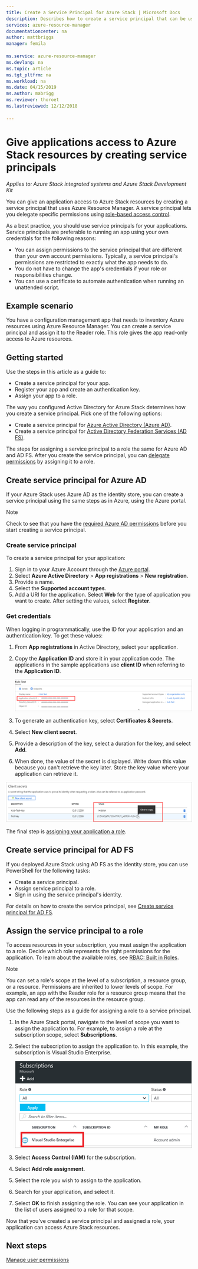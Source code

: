 ```yaml
---
title: Create a Service Principal for Azure Stack | Microsoft Docs
description: Describes how to create a service principal that can be used with the role-based access control in Azure Resource Manager to manage access to resources.
services: azure-resource-manager
documentationcenter: na
author: mattbriggs
manager: femila

ms.service: azure-resource-manager
ms.devlang: na
ms.topic: article
ms.tgt_pltfrm: na
ms.workload: na
ms.date: 04/15/2019
ms.author: mabrigg
ms.reviewer: thoroet
ms.lastreviewed: 12/12/2018

---
```

# Give applications access to Azure Stack resources by creating service principals

*Applies to: Azure Stack integrated systems and Azure Stack Development Kit*

You can give an application access to Azure Stack resources by creating a service principal that uses Azure Resource Manager. A service principal lets you delegate specific permissions using [role-based access control](azure-stack-manage-permissions.md).

As a best practice, you should use service principals for your applications. Service principals are preferable to running an app using your own credentials for the following reasons:

* You can assign permissions to the service principal that are different than your own account permissions. Typically, a service principal's permissions are restricted to exactly what the app needs to do.
* You do not have to change the app's credentials if your role or responsibilities change.
* You can use a certificate to automate authentication when running an unattended script.

## Example scenario

You have a configuration management app that needs to inventory Azure resources using Azure Resource Manager. You can create a service principal and assign it to the Reader role. This role gives the app read-only access to Azure resources.

## Getting started

Use the steps in this article as a guide to:

* Create a service principal for your app.
* Register your app and create an authentication key.
* Assign your app to a role.

The way you configured Active Directory for Azure Stack determines how you create a service principal. Pick one of the following options:

* Create a service principal for [Azure Active Directory (Azure AD)](azure-stack-create-service-principals.md#create-service-principal-for-azure-ad).
* Create a service principal for [Active Directory Federation Services (AD FS)](azure-stack-create-service-principals.md#create-service-principal-for-ad-fs).

The steps for assigning a service principal to a role the same for Azure AD and AD FS. After you create the service principal, you can [delegate permissions](azure-stack-create-service-principals.md) by assigning it to a role.

## Create service principal for Azure AD

If your Azure Stack uses Azure AD as the identity store, you can create a service principal using the same steps as in Azure, using the Azure portal.

> [!NOTE]
> Check to see that you have the [required Azure AD permissions](../../active-directory/develop/howto-create-service-principal-portal.md#required-permissions) before you start creating a service principal.

### Create service principal

To create a service principal for your application:

1. Sign in to your Azure Account through the [Azure portal](https://portal.azure.com).
2. Select **Azure Active Directory** > **App registrations** > **New registration**.
3. Provide a name.
4. Select the **Supported account types**.
5.  Add a URI for the application. Select **Web**  for the type of application you want to create. After setting the values, select **Register**.

### Get credentials

When logging in programmatically, use the ID for your application and an authentication key. To get these values:

1. From **App registrations** in Active Directory, select your application.

2. Copy the **Application ID** and store it in your application code. The applications in the sample applications use **client ID** when referring to the **Application ID**.

     ![Application ID for the application](./media/azure-stack-create-service-principals/image12.png)
3. To generate an authentication key, select **Certificates & Secrets**.

4. Select **New client secret**.

5. Provide a description of the key, select a duration for the key, and select **Add**. 

6. When done, the value of the secret is displayed. Write down this value because you can't retrieve the key later. Store the key value where your application can retrieve it.

![Key value warning for saved key.](./media/azure-stack-create-service-principals/image15.png)

The final step is [assigning your application a role](azure-stack-create-service-principals.md).

## Create service principal for AD FS

If you deployed Azure Stack using AD FS as the identity store, you can use PowerShell for the following tasks:

* Create a service principal.
* Assign service principal to a role.
* Sign in using the service principal's identity.

For details on how to create the service principal, see [Create service principal for AD FS](../azure-stack-create-service-principals.md#manage-service-principal-for-ad-fs).

## Assign the service principal to a role

To access resources in your subscription, you must assign the application to a role. Decide which role represents the right permissions for the application. To learn about the available roles, see [RBAC: Built in Roles](../../role-based-access-control/built-in-roles.md).

> [!NOTE]
> You can set a role's scope at the level of a subscription, a resource group, or a resource. Permissions are inherited to lower levels of scope. For example, an app with the Reader role for a resource group means that the app can read any of the resources in the resource group.

Use the following steps as a guide for assigning a role to a service principal.

1. In the Azure Stack portal, navigate to the level of scope you want to assign the application to. For example, to assign a role at the subscription scope, select **Subscriptions**.

2. Select the subscription to assign the application to. In this example, the subscription is Visual Studio Enterprise.

     ![Select Visual Studio Enterprise subscription for assignment](./media/azure-stack-create-service-principals/image16.png)

3. Select **Access Control (IAM)** for the subscription.

4. Select **Add role assignment**.

5. Select the role you wish to assign to the application.

6. Search for your application, and select it.

7. Select **OK** to finish assigning the role. You can see your application in the list of users assigned to a role for that scope.

Now that you've created a service principal and assigned a role, your application can access Azure Stack resources.

## Next steps

[Manage user permissions](azure-stack-manage-permissions.md)

